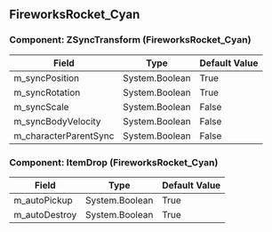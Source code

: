 ## FireworksRocket_Cyan

### Component: ZSyncTransform (FireworksRocket_Cyan)

|Field|Type|Default Value|
|---|---|---|
|m_syncPosition|System.Boolean|True|
|m_syncRotation|System.Boolean|True|
|m_syncScale|System.Boolean|False|
|m_syncBodyVelocity|System.Boolean|False|
|m_characterParentSync|System.Boolean|False|

### Component: ItemDrop (FireworksRocket_Cyan)

|Field|Type|Default Value|
|---|---|---|
|m_autoPickup|System.Boolean|True|
|m_autoDestroy|System.Boolean|True|

